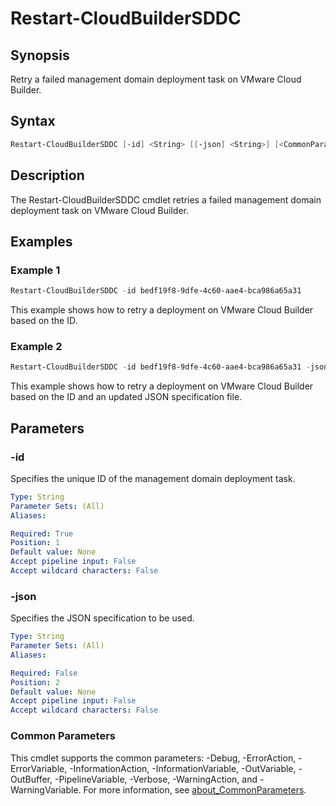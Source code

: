 # Restart-CloudBuilderSDDC

## Synopsis

Retry a failed management domain deployment task on VMware Cloud Builder.

## Syntax

```powershell
Restart-CloudBuilderSDDC [-id] <String> [[-json] <String>] [<CommonParameters>]
```

## Description

The Restart-CloudBuilderSDDC cmdlet retries a failed management domain deployment task on VMware Cloud Builder.

## Examples

### Example 1

```powershell
Restart-CloudBuilderSDDC -id bedf19f8-9dfe-4c60-aae4-bca986a65a31
```

This example shows how to retry a deployment on VMware Cloud Builder based on the ID.

### Example 2

```powershell
Restart-CloudBuilderSDDC -id bedf19f8-9dfe-4c60-aae4-bca986a65a31 -json .\samples\SDDC\SddcSpec.json
```

This example shows how to retry a deployment on VMware Cloud Builder based on the ID and an updated JSON specification file.

## Parameters

### -id

Specifies the unique ID of the management domain deployment task.

```yaml
Type: String
Parameter Sets: (All)
Aliases:

Required: True
Position: 1
Default value: None
Accept pipeline input: False
Accept wildcard characters: False
```

### -json

Specifies the JSON specification to be used.

```yaml
Type: String
Parameter Sets: (All)
Aliases:

Required: False
Position: 2
Default value: None
Accept pipeline input: False
Accept wildcard characters: False
```

### Common Parameters

This cmdlet supports the common parameters: -Debug, -ErrorAction, -ErrorVariable, -InformationAction, -InformationVariable, -OutVariable, -OutBuffer, -PipelineVariable, -Verbose, -WarningAction, and -WarningVariable. For more information, see [about_CommonParameters](http://go.microsoft.com/fwlink/?LinkID=113216).
